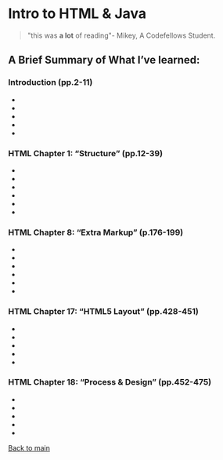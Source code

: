 # Intro to HTML & Java 
> "this was **a lot** of reading"- Mikey, A Codefellows Student.

## A Brief Summary of What I’ve learned:

### Introduction (pp.2-11)
-
-
-
-
-
### HTML Chapter 1: “Structure” (pp.12-39)
-
-
-
-
-

-
### HTML Chapter 8: “Extra Markup” (p.176-199)
-
-
-
-
-
-
### HTML Chapter 17: “HTML5 Layout” (pp.428-451)
-
-
-
-
-
### HTML Chapter 18: “Process & Design” (pp.452-475)
-
-
-
-
-

[Back to main](README.md)